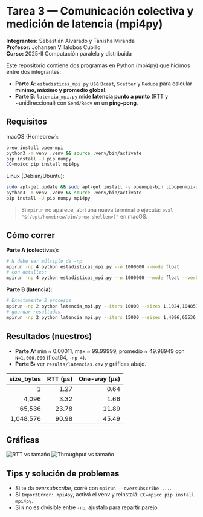 # Tarea 3 — Comunicación colectiva y medición de latencia (mpi4py)

**Integrantes:** Sebastián Alvarado y Tanisha Miranda  
**Profesor:** Johansen Villalobos Cubillo  
**Curso:** 2025-II Computación paralela y distribuida

Este repositorio contiene dos programas en Python (mpi4py) que hicimos entre dos integrantes:
- **Parte A**: `estadisticas_mpi.py` usa `Bcast`, `Scatter` y `Reduce` para calcular **mínimo, máximo y promedio global**.
- **Parte B**: `latencia_mpi.py` mide **latencia punto a punto** (RTT y ~unidireccional) con `Send/Recv` en un **ping–pong**.

## Requisitos
macOS (Homebrew):
```bash
brew install open-mpi
python3 -m venv .venv && source .venv/bin/activate
pip install -U pip numpy
CC=mpicc pip install mpi4py
```

Linux (Debian/Ubuntu):
```bash
sudo apt-get update && sudo apt-get install -y openmpi-bin libopenmpi-dev
python3 -m venv .venv && source .venv/bin/activate
pip install -U pip numpy mpi4py
```

> Si `mpirun` no aparece, abrí una nueva terminal o ejecutá: `eval "$(/opt/homebrew/bin/brew shellenv)"` en macOS.

## Cómo correr

**Parte A (colectivas):**
```bash
# N debe ser múltiplo de -np
mpirun -np 4 python estadisticas_mpi.py --n 1000000 --mode float
# con detalles:
mpirun -np 4 python estadisticas_mpi.py --n 1000000 --mode float --verbose
```

**Parte B (latencia):**
```bash
# Exactamente 2 procesos
mpirun -np 2 python latencia_mpi.py --iters 10000 --sizes 1,1024,1048576 --barrier
# guardar resultados
mpirun -np 2 python latencia_mpi.py --iters 15000 --sizes 1,4096,65536,1048576 --barrier --csv results/latencias.csv
```

## Resultados (nuestros)
- **Parte A:** min ≈ 0.00011, max ≈ 99.99999, promedio ≈ 49.98949 con `N=1,000,000` (float64, `-np 4`).
- **Parte B:** ver `results/latencias.csv` y gráficas abajo.

| size_bytes | RTT (µs) | One-way (µs) |
|-----------:|---------:|-------------:|
| 1          | 1.27     | 0.64         |
| 4,096      | 3.32     | 1.66         |
| 65,536     | 23.78    | 11.89        |
| 1,048,576  | 90.98    | 45.49        |

## Gráficas
![RTT vs tamaño](results/latency_rtt.png)
![Throughput vs tamaño](results/latency_bw.png)

## Tips y solución de problemas
- Si te da *oversubscribe*, corré con `mpirun --oversubscribe ...`.
- Si `ImportError: mpi4py`, activá el venv y reinstalá: `CC=mpicc pip install mpi4py`.
- Si `N` no es divisible entre `-np`, ajustalo para repartir parejo.


 
